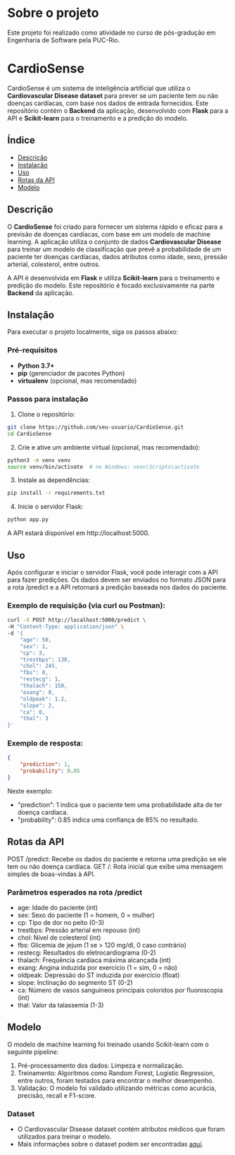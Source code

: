 # Sobre o projeto

Este projeto foi realizado como atividade no curso de pós-gradução em Engenharia de Software pela PUC-Rio.

# CardioSense

CardioSense é um sistema de inteligência artificial que utiliza o **Cardiovascular Disease dataset** para prever se um paciente tem ou não doenças cardíacas, com base nos dados de entrada fornecidos. Este repositório contém o **Backend** da aplicação, desenvolvido com **Flask** para a API e **Scikit-learn** para o treinamento e a predição do modelo.

## Índice
- [Descrição](#descrição)
- [Instalação](#instalação)
- [Uso](#uso)
- [Rotas da API](#rotas-da-api)
- [Modelo](#modelo)

## Descrição

O **CardioSense** foi criado para fornecer um sistema rápido e eficaz para a previsão de doenças cardíacas, com base em um modelo de machine learning. A aplicação utiliza o conjunto de dados **Cardiovascular Disease** para treinar um modelo de classificação que prevê a probabilidade de um paciente ter doenças cardíacas, dados atributos como idade, sexo, pressão arterial, colesterol, entre outros.

A API é desenvolvida em **Flask** e utiliza **Scikit-learn** para o treinamento e predição do modelo. Este repositório é focado exclusivamente na parte **Backend** da aplicação.

## Instalação

Para executar o projeto localmente, siga os passos abaixo:

### Pré-requisitos

- **Python 3.7+**
- **pip** (gerenciador de pacotes Python)
- **virtualenv** (opcional, mas recomendado)

### Passos para instalação

1. Clone o repositório:

```bash
git clone https://github.com/seu-usuario/CardioSense.git
cd CardioSense
```

2. Crie e ative um ambiente virtual (opcional, mas recomendado):

```bash
python3 -m venv venv
source venv/bin/activate  # no Windows: venv\Scripts\activate
```

3. Instale as dependências:

```bash
pip install -r requirements.txt
```

4. Inicie o servidor Flask:

```bash
python app.py
```

A API estará disponível em http://localhost:5000.

## Uso
Após configurar e iniciar o servidor Flask, você pode interagir com a API para fazer predições. Os dados devem ser enviados no formato JSON para a rota /predict e a API retornará a predição baseada nos dados do paciente.

### Exemplo de requisição (via curl ou Postman):

```bash
curl -X POST http://localhost:5000/predict \
-H "Content-Type: application/json" \
-d '{
    "age": 50,
    "sex": 1,
    "cp": 3,
    "trestbps": 130,
    "chol": 245,
    "fbs": 0,
    "restecg": 1,
    "thalach": 150,
    "exang": 0,
    "oldpeak": 1.2,
    "slope": 2,
    "ca": 0,
    "thal": 3
}'
```

### Exemplo de resposta:

```json
{
    "prediction": 1,
    "probability": 0.85
}
```

Neste exemplo:

* "prediction": 1 indica que o paciente tem uma probabilidade alta de ter doença cardíaca.
* "probability": 0.85 indica uma confiança de 85% no resultado.

## Rotas da API

POST /predict: Recebe os dados do paciente e retorna uma predição se ele tem ou não doença cardíaca.
GET /: Rota inicial que exibe uma mensagem simples de boas-vindas à API.

### Parâmetros esperados na rota /predict

* age: Idade do paciente (int)
* sex: Sexo do paciente (1 = homem, 0 = mulher)
* cp: Tipo de dor no peito (0-3)
* trestbps: Pressão arterial em repouso (int)
* chol: Nível de colesterol (int)
* fbs: Glicemia de jejum (1 se > 120 mg/dl, 0 caso contrário)
* restecg: Resultados do eletrocardiograma (0-2)
* thalach: Frequência cardíaca máxima alcançada (int)
* exang: Angina induzida por exercício (1 = sim, 0 = não)
* oldpeak: Depressão do ST induzida por exercício (float)
* slope: Inclinação do segmento ST (0-2)
* ca: Número de vasos sanguíneos principais coloridos por fluoroscopia (int)
* thal: Valor da talassemia (1-3)

## Modelo

O modelo de machine learning foi treinado usando Scikit-learn com o seguinte pipeline:

1. Pré-processamento dos dados: Limpeza e normalização.
2. Treinamento: Algoritmos como Random Forest, Logistic Regression, entre outros, foram testados para encontrar o melhor desempenho.
3. Validação: O modelo foi validado utilizando métricas como acurácia, precisão, recall e F1-score.

### Dataset

* O Cardiovascular Disease dataset contém atributos médicos que foram utilizados para treinar o modelo.
* Mais informações sobre o dataset podem ser encontradas [aqui](https://archive.ics.uci.edu/dataset/45/heart+disease).